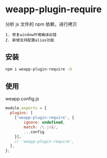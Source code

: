 # weapp-plugin-require


分析 js 文件的 npm 依赖，进行拷贝

```
1. 修复window环境编译出错
2. 新增支持配置alias功能
```
## 安装 

```bash
npm i weapp-plugin-require -D
```

## 使用
weapp.config.js

```js
module.exports = {
  plugins: [
    ['weapp-plugin-require', {
        ignore: undefined,
        match: /\.js$/,
        ...config
    }]，
    // 'weapp-plugin-require',
  ],
};
```